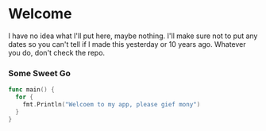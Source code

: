 # Welcome 
I have no idea what I'll put here, maybe nothing. I'll make sure not to put any dates so you can't tell if I made this yesterday or 
10 years ago. Whatever you do, don't check the repo.

### Some Sweet Go
```go
func main() {
  for {
    fmt.Println("Welcoem to my app, please gief mony")
  }
}
```
